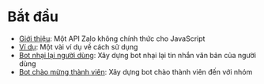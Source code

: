 # Bắt đầu

- [Giới thiệu](gioi-thieu.md): Một API Zalo không chính thức cho JavaScript
- [Ví dụ](vi-du.md): Một vài ví dụ về cách sử dụng
- [Bot nhại lại người dùng](vi-du/bot-nhai-lai-nguoi-dung.md): Xây dựng bot nhại lại tin nhắn văn bản của người dùng
- [Bot chào mừng thành viên](vi-du/bot-chao-mung-thanh-vien.md): Xây dựng bot chào thành viên đến với nhóm
